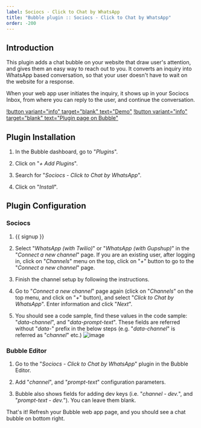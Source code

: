 ```yaml
---
label: Sociocs - Click to Chat by WhatsApp
title: "Bubble plugin :: Sociocs - Click to Chat by WhatsApp"
order: -200
---
```


## Introduction

This plugin adds a chat bubble on your website that draw user's attention, and gives them an easy way to reach out to you. It converts an inquiry into WhatsApp based conversation, so that your user doesn't have to wait on the website for a response.

When your web app user initiates the inquiry, it shows up in your Sociocs Inbox, from where you can reply to the user, and continue the conversation.

[!button variant="info" target="blank" text="Demo"](https://sociocs-plugins.bubbleapps.io/version-test/c2cwa_demo) [!button variant="info" target="blank" text="Plugin page on Bubble"](https://bubble.io/plugin/sociocs---click-to-chat-by-whatsapp-1649935178739x469570815670353900)

## Plugin Installation

1. In the Bubble dashboard, go to "*Plugins*".

1. Click on "*+ Add Plugins*".

1. Search for "*Sociocs - Click to Chat by WhatsApp*".

1. Click on "*Install*".

## Plugin Configuration

### Sociocs

1. {{ signup }}

1. Select "*WhatsApp (with Twilio)*" or "*WhatsApp (with Gupshup)*" in the "*Connect a new channel*" page. If you are an existing user, after logging in, click on "*Channels*" menu on the top, click on "*+*" button to go to the "*Connect a new channel*" page.

1. Finish the channel setup by following the instructions.

1. Go to "*Connect a new channel*" page again (click on "*Channels*" on the top menu, and click on "*+*" button), and select "*Click to Chat by WhatsApp*". Enter information and click "*Next*".

1. You should see a code sample, find these values in the code sample: "*data-channel*", and "*data-prompt-text*". These fields are referred without "*data-*" prefix in the below steps (e.g. "*data-channel*" is referred as "*channel*" etc.)
    ![image](https://user-images.githubusercontent.com/12301512/179740515-74bc9959-e04c-4ae0-85e9-87927223b5e2.png)

### Bubble Editor

1. Go to the "*Sociocs - Click to Chat by WhatsApp*" plugin in the Bubble Editor.

1. Add "*channel*", and "*prompt-text*" configuration parameters.

1. Bubble also shows fields for adding dev keys (i.e. "*channel - dev.*", and "*prompt-text - dev.*"). You can leave them blank.

That's it! Refresh your Bubble web app page, and you should see a chat bubble on bottom right.
